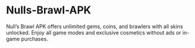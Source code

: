 # Nulls-Brawl-APK
 Null’s Brawl APK offers unlimited gems, coins, and brawlers with all skins unlocked. Enjoy all game modes and exclusive cosmetics without ads or in-game purchases.
